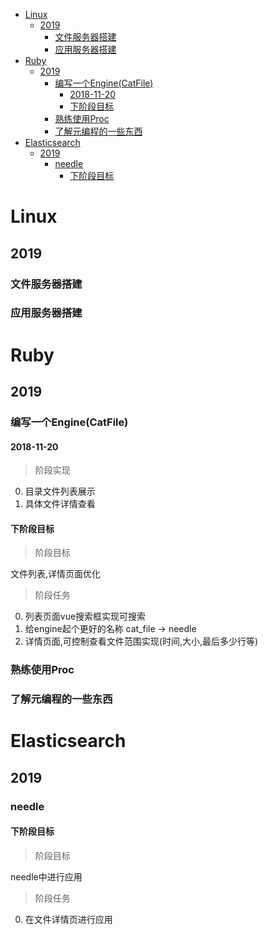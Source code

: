 <!-- TOC -->

- [Linux](#linux)
  - [2019](#2019)
    - [文件服务器搭建](#文件服务器搭建)
    - [应用服务器搭建](#应用服务器搭建)
- [Ruby](#ruby)
  - [2019](#2019-1)
    - [编写一个Engine(CatFile)](#编写一个enginecatfile)
      - [2018-11-20](#2018-11-20)
      - [下阶段目标](#下阶段目标)
    - [熟练使用Proc](#熟练使用proc)
    - [了解元编程的一些东西](#了解元编程的一些东西)
- [Elasticsearch](#elasticsearch)
  - [2019](#2019-2)
    - [needle](#needle)
      - [下阶段目标](#下阶段目标-1)

<!-- /TOC -->

# Linux

## 2019
### 文件服务器搭建
### 应用服务器搭建


# Ruby

## 2019
### 编写一个Engine(CatFile)
#### 2018-11-20

> 阶段实现

0. 目录文件列表展示
0. 具体文件详情查看

#### 下阶段目标

> 阶段目标

文件列表,详情页面优化

> 阶段任务

0. 列表页面vue搜索框实现可搜索 
0. 给engine起个更好的名称 cat_file -> needle
0. 详情页面,可控制查看文件范围实现(时间,大小,最后多少行等)


### 熟练使用Proc
### 了解元编程的一些东西

# Elasticsearch

## 2019

### needle

#### 下阶段目标

> 阶段目标

needle中进行应用

> 阶段任务

0. 在文件详情页进行应用


